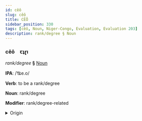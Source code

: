 ```yaml
---
id: cêô
slug: cêô
title: CÊÔ
sidebar_position: 330
tags: [cêô, Noun, Niger-Congo, Evaluation, Evaluation 203]
description: rank/degree § Noun
---
```


### cêô&emsp;<span kind="abugida">ꞇʇɽı</span>

*rank/degree* **§** [Noun](../../tags/Noun)

**IPA**: /ˈt͡ɕe.o/

**Verb**: to be a rank/degree

**Noun**: rank/degree

**Modifier**: rank/degree-related

<details>
    <summary>Origin</summary>
    Swahili cheo  [t͡ɕeo]<br/>
    <em>Niger-Congo Language Family</em>
</details>